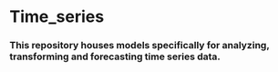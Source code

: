 # Time_series
### This repository houses models specifically for analyzing, transforming and forecasting time series data. 
